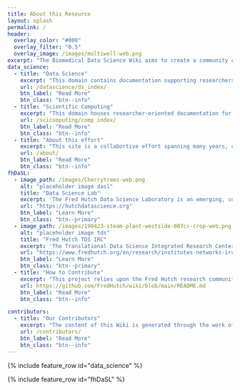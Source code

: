 ```yaml
---
title: About this Resource
layout: splash
permalink: /
header:
  overlay_color: "#000"
  overlay_filter: "0.5"
  overlay_image: /images/multiwell-web.png
excerpt: "The Biomedical Data Science Wiki aims to create a community curated knowledgebase for biomedical data science and research computing including guidance on policies, resources and tools supporting data intensive research by researchers at the Fred Hutch and beyond."
data_science:
  - title: "Data Science"
    excerpt: "This domain contains documentation supporting researchers using biomedical data at Fred Hutch and beyond."
    url: /datascience/ds_index/
    btn_label: "Read More"
    btn_class: "btn--info"
  - title: "Scientific Computing"
    excerpt: "This domain houses researcher-oriented documentation for high performance computing and data management tools supported by Fred Hutch Center Research IT and Scientific Computing."
    url: /scicomputing/comp_index/
    btn_label: "Read More"
    btn_class: "btn--info"
  - title: "About this effort"
    excerpt: "This site is a collabortive effort spanning many years, contributing groups, and individual contributors.  As always, we aim to make data science and computing knowledge and expertise more accessible at Fred Hutch and beyond."
    url: /about/
    btn_label: "Read More"
    btn_class: "btn--info"
fhDaSL:
  - image_path: /images/Cherrytrees-web.png
    alt: "placeholder image dasl"
    title: "Data Science Lab"
    excerpt: 'The Fred Hutch Data Science Laboratory is an emerging, collaborative effort lead by the Fred Hutch Chief Data Officer, Jeff Leek.  '
    url: "https://hutchdatascience.org"
    btn_label: "Learn More"
    btn_class: "btn--primary"
  - image_path: /images/190423-steam-plant-westside-007cc-crop-web.png
    alt: "placeholder image tds"
    title: "Fred Hutch TDS IRC"
    excerpt: 'The Translational Data Science Integrated Research Center, established in 2018, facilitates collaboration between Fred Hutch researchers, data scientists and technology partners such as Amazon and Microsoft, with the goal of ensuring that our investigators can benefit from the latest data science techniques in their quest for new discoveries.'
    url: "https://www.fredhutch.org/en/research/institutes-networks-ircs/translational-data-science-integrated-research-center.html"
    btn_label: "Learn More"
    btn_class: "btn--primary"
  - title: "How to Contribute"
    excerpt: "This project relies upon the Fred Hutch research community itself to improve, review, expand and evolve over time. The content spans a wide range of research realms and thus we welcome contributions from a similarly wide range of researchers and staff. Find more information on how to contribute here."      
    url: https://github.com/FredHutch/wiki/blob/main/README.md
    btn_label: "Read More"
    btn_class: "btn--info"

contributors:
  - title: "Our Contributors"
    excerpt: "The content of this Wiki is generated through the work of researcher and staff content providers, novice and expert reviews, and valuable editing input. Find out more about who has made this site what it is here."
    url: /contributors/
    btn_label: "Read More"
    btn_class: "btn--info"
---
```



{% include feature_row id="data_science" %}


{% include feature_row id="fhDaSL" %}


